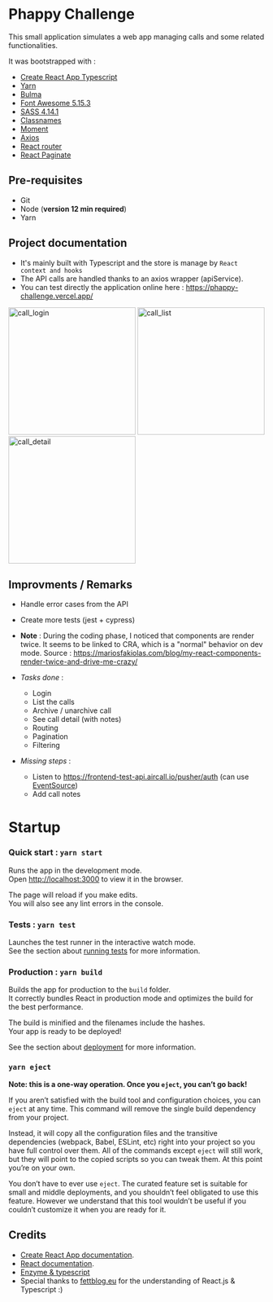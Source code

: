 # Phappy Challenge

This small application simulates a web app managing calls and some related functionalities.

It was bootstrapped with :

- [Create React App Typescript](https://create-react-app.dev/docs/getting-started#creating-a-typescript-app)
- [Yarn](https://classic.yarnpkg.com/en/)
- [Bulma](https://bulma.io/documentation/overview/)
- [Font Awesome 5.15.3](https://fontawesome.com/)
- [SASS 4.14.1](https://github.com/sass/node-sass)
- [Classnames](https://github.com/JedWatson/classnames)
- [Moment](https://momentjs.com)
- [Axios](https://github.com/axios/axios)
- [React router](https://reactrouter.com/)
- [React Paginate](https://www.npmjs.com/package/react-js-pagination)

## Pre-requisites

- Git
- Node (**version 12 min required**)
- Yarn

## Project documentation

- It's mainly built with Typescript and the store is manage by `React context and hooks`
- The API calls are handled thanks to an axios wrapper (apiService).
- You can test directly the application online here :
  https://phappy-challenge.vercel.app/

<p>
<img src="https://user-images.githubusercontent.com/3393418/125238311-5d906900-e2e7-11eb-9be5-581f85aad680.png" alt="call_login" width=250>
<img src="https://user-images.githubusercontent.com/3393418/125238316-5e28ff80-e2e7-11eb-8a72-f9d1f525d6d9.png" alt="call_list" width=250>
<img src="https://user-images.githubusercontent.com/3393418/125238486-97fa0600-e2e7-11eb-87a4-42086964f7fc.png" alt="call_detail" width=250>
</p>

## Improvments / Remarks

- Handle error cases from the API
- Create more tests (jest + cypress)
- **Note** : During the coding phase, I noticed that components are render twice.
  It seems to be linked to CRA, which is a "normal" behavior on dev mode.
  Source : https://mariosfakiolas.com/blog/my-react-components-render-twice-and-drive-me-crazy/

- _Tasks done_ :
  - Login
  - List the calls
  - Archive / unarchive call
  - See call detail (with notes)
  - Routing
  - Pagination
  - Filtering
- _Missing steps_ :
  - Listen to https://frontend-test-api.aircall.io/pusher/auth (can use [EventSource](https://developer.mozilla.org/fr/docs/Web/API/EventSource))
  - Add call notes

# Startup

### Quick start : `yarn start`

Runs the app in the development mode.\
Open [http://localhost:3000](http://localhost:3000) to view it in the browser.

The page will reload if you make edits.\
You will also see any lint errors in the console.

### Tests : `yarn test`

Launches the test runner in the interactive watch mode.\
See the section about [running tests](https://facebook.github.io/create-react-app/docs/running-tests) for more information.

### Production : `yarn build`

Builds the app for production to the `build` folder.\
It correctly bundles React in production mode and optimizes the build for the best performance.

The build is minified and the filenames include the hashes.\
Your app is ready to be deployed!

See the section about [deployment](https://facebook.github.io/create-react-app/docs/deployment) for more information.

### `yarn eject`

**Note: this is a one-way operation. Once you `eject`, you can’t go back!**

If you aren’t satisfied with the build tool and configuration choices, you can `eject` at any time. This command will remove the single build dependency from your project.

Instead, it will copy all the configuration files and the transitive dependencies (webpack, Babel, ESLint, etc) right into your project so you have full control over them. All of the commands except `eject` will still work, but they will point to the copied scripts so you can tweak them. At this point you’re on your own.

You don’t have to ever use `eject`. The curated feature set is suitable for small and middle deployments, and you shouldn’t feel obligated to use this feature. However we understand that this tool wouldn’t be useful if you couldn’t customize it when you are ready for it.

## Credits

- [Create React App documentation](https://facebook.github.io/create-react-app/docs/getting-started).
- [React documentation](https://reactjs.org/).
- [Enzyme & typescript](https://rjzaworski.com/2018/03/testing-with-typescript-react-and-enzyme)
- Special thanks to [fettblog.eu](https://fettblog.eu/) for the understanding of React.js & Typescript :)
